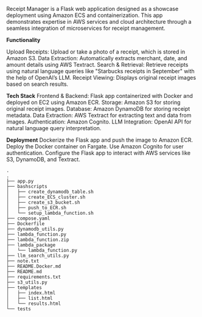 Receipt Manager is a Flask web application designed as a showcase deployment using Amazon ECS and containerization. This app demonstrates expertise in AWS services and cloud architecture through a seamless integration of microservices for receipt management.

**Functionality**

Upload Receipts:   Upload or take a photo of a receipt, which is stored in Amazon S3.
Data Extraction:   Automatically extracts merchant, date, and amount details using AWS Textract.
Search & Retrieval:   Retrieve receipts using natural language queries like "Starbucks receipts in September" with the help of OpenAI’s LLM.
Receipt Viewing:   Displays original receipt images based on search results.

**Tech Stack**
Frontend & Backend:   Flask app containerized with Docker and deployed on EC2 using Amazon ECR.
Storage:   Amazon S3 for storing original receipt images.
Database:   Amazon DynamoDB for storing receipt metadata.
Data Extraction:   AWS Textract for extracting text and data from images.
Authentication:   Amazon Cognito.
LLM Integration:   OpenAI API for natural language query interpretation.

**Deployment**
Dockerize the Flask app and push the image to Amazon ECR.
Deploy the Docker container on Fargate.
Use Amazon Cognito for user authentication.
Configure the Flask app to interact with AWS services like S3, DynamoDB, and Textract.
```
.
.
├── app.py
├── bashscripts
│   ├── create_dynamodb_table.sh
│   ├── create_ECS_cluster.sh
│   ├── create_s3_bucket.sh
│   ├── push_to_ECR.sh
│   └── setup_lambda_function.sh
├── compose.yaml
├── Dockerfile
├── dynamodb_utils.py
├── lambda_function.py
├── lambda_function.zip
├── lambda_package
│   └── lambda_function.py
├── llm_search_utils.py
├── note.txt
├── README.Docker.md
├── README.md
├── requirements.txt
├── s3_utils.py
├── templates
│   ├── index.html
│   ├── list.html
│   └── results.html
└── tests

```
